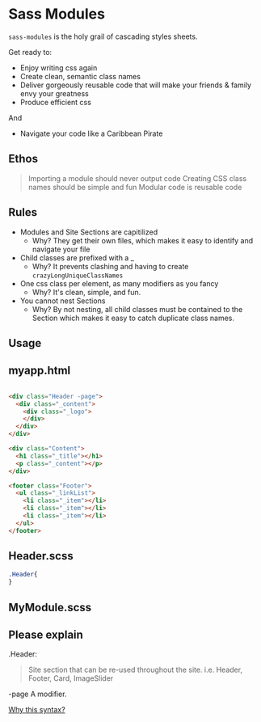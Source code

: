 Sass Modules
=======

`sass-modules` is the holy grail of cascading styles sheets.

Get ready to:
- Enjoy writing css again
- Create clean, semantic class names
- Deliver gorgeously reusable code that will make your friends & family envy your greatness
- Produce efficient css

And
 - Navigate your code like a Caribbean Pirate


Ethos
----
> Importing a module should never output code
> Creating CSS class names should be simple and fun
> Modular code is reusable code


Rules
----
- Modules and Site Sections are capitilized
  - Why? They get their own files, which makes it easy to identify and navigate your file
- Child classes are prefixed with a _
  - Why? It prevents clashing and having to create `crazyLongUniqueClassNames`
- One css class per element, as many modifiers as you fancy
  - Why? It's clean, simple, and fun.
- You cannot nest Sections
  - Why? By not nesting, all child classes must be contained to the Section which makes it easy to catch duplicate class names.


Usage
-----

myapp.html
---
```html

<div class="Header -page">
  <div class="_content">
    <div class="_logo">
    </div>
  </div>
</div>

<div class="Content">
  <h1 class="_title"></h1>
  <p class="_content"></p>
</div>

<footer class="Footer">
  <ul class="_linkList">
    <li class="_item"></li>
    <li class="_item"></li>
    <li class="_item"></li>
  </ul>
</footer>

```



Header.scss
---
```scss
.Header{
}
```



MyModule.scss
---


Please explain
---------

.Header:
> Site section that can be re-used throughout the site. i.e. Header, Footer, Card, ImageSlider

-page
A modifier.

[Why this syntax?](http://viget.com/extend/bem-sass-modifiers)

